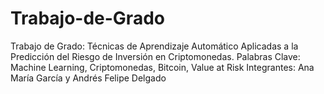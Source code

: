 # Trabajo-de-Grado
Trabajo de Grado: Técnicas de Aprendizaje Automático Aplicadas a la Predicción del Riesgo de Inversión en Criptomonedas.
Palabras Clave: Machine Learning, Criptomonedas, Bitcoin, Value at Risk
Integrantes: Ana María García y Andrés Felipe Delgado
